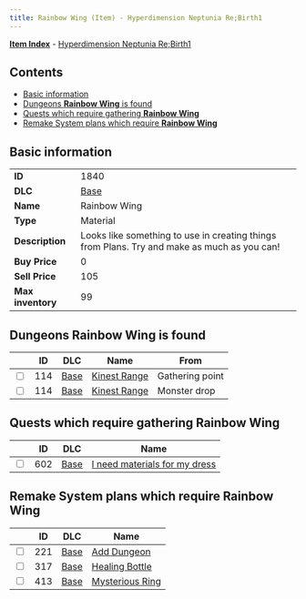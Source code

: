 ```yaml
---
title: Rainbow Wing (Item) - Hyperdimension Neptunia Re;Birth1
---
```


[**Item Index**](/neptunia/rb1/item/index.html) - [Hyperdimension Neptunia Re;Birth1](/neptunia/rb1)

## Contents

- [Basic information](#basic-information)
- [Dungeons **Rainbow Wing** is found](#dungeons-rainbow-wing-is-found)
- [Quests which require gathering **Rainbow Wing**](#quests-which-require-gathering-rainbow-wing)
- [Remake System plans which require **Rainbow Wing**](#remake-system-plans-which-require-rainbow-wing)

## Basic information

|   |   |
| -- | -- |
| **ID** | 1840 |
| **DLC** | [Base](/neptunia/rb1/dlc/1-base.html) |
| **Name** | Rainbow Wing |
| **Type** | Material |
| **Description** | Looks like something to use in creating things from Plans. Try and make as much as you can! |
| **Buy Price** | 0 |
| **Sell Price** | 105 |
| **Max inventory** | 99 |


## Dungeons **Rainbow Wing** is found

|    | ID | DLC | Name | From |
| -- | -- | --- | ---- | ---- |
| <input type="checkbox" id="rb1-dungeon-1-114" class="trackbox" /> | 114 | [Base](/neptunia/rb1/dlc/1-base.html) | [Kinest Range](/neptunia/rb1/dungeon/1-114-kinest-range.html) | Gathering point |
| <input type="checkbox" id="rb1-dungeon-1-114" class="trackbox" /> | 114 | [Base](/neptunia/rb1/dlc/1-base.html) | [Kinest Range](/neptunia/rb1/dungeon/1-114-kinest-range.html) | Monster drop |


## Quests which require gathering **Rainbow Wing**

|    | ID | DLC | Name |
| -- | -- | --- | ---- |
| <input type="checkbox" id="rb1-quest-1-602" class="trackbox" /> | 602 | [Base](/neptunia/rb1/dlc/1-base.html) | [I need materials for my dress](/neptunia/rb1/quest/1-602-i-need-materials-for-my-dress.html) |


## Remake System plans which require **Rainbow Wing**

|    | ID | DLC | Name |
| -- | -- | --- | ---- |
| <input type="checkbox" id="rb1-quest-1-221" class="trackbox" /> | 221 | [Base](/neptunia/rb1/dlc/1-base.html) | [Add Dungeon](/neptunia/rb1/quest/1-221-add-dungeon.html) |
| <input type="checkbox" id="rb1-quest-1-317" class="trackbox" /> | 317 | [Base](/neptunia/rb1/dlc/1-base.html) | [Healing Bottle](/neptunia/rb1/quest/1-317-healing-bottle.html) |
| <input type="checkbox" id="rb1-quest-1-413" class="trackbox" /> | 413 | [Base](/neptunia/rb1/dlc/1-base.html) | [Mysterious Ring](/neptunia/rb1/quest/1-413-mysterious-ring.html) |
